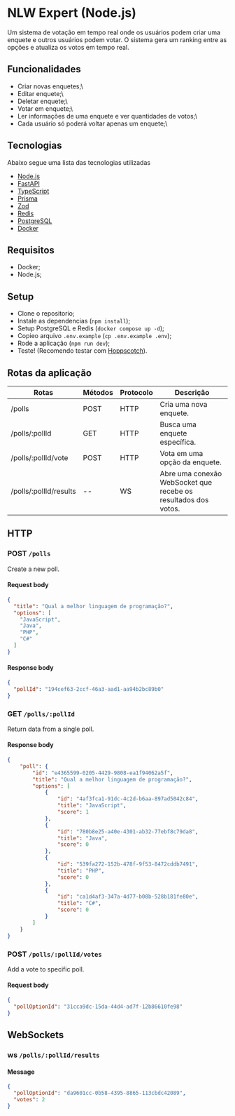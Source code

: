 # NLW Expert (Node.js)

Um sistema de votação em tempo real onde os usuários podem criar uma enquete e outros usuários podem votar. O sistema gera um ranking entre as opções e atualiza os votos em tempo real.

## Funcionalidades ##

- Criar novas enquetes;\
- Editar enquete;\
- Deletar enquete;\
- Votar em enquete;\
- Ler informações de uma enquete e ver quantidades de votos;\
- Cada usuário só poderá voltar apenas um enquete;\

## Tecnologias ##

Abaixo segue uma lista das tecnologias utilizadas

- [Node.js](https://nodejs.org/en/)
- [FastAPI](https://fastapi.tiangolo.com/)
- [TypeScript](https://www.typescriptlang.org/)
- [Prisma](https://www.prisma.io/)
- [Zod](https://github.com/colinhacks/zod)
- [Redis](https://redis.io/)
- [PostgreSQL](https://www.postgresql.org/)
- [Docker](https://www.docker.com/)

## Requisitos

- Docker;
- Node.js;

## Setup

- Clone o repositorio;
- Instale as dependencias (`npm install`);
- Setup PostgreSQL e Redis (`docker compose up -d`);
- Copieo arquivo `.env.example` (`cp .env.example .env`);
- Rode a aplicação (`npm run dev`);
- Teste! (Recomendo testar com [Hoppscotch](https://hoppscotch.io/)).

## Rotas da aplicação ##

| Rotas                  | Métodos | Protocolo | Descrição                                                      |
|------------------------|---------|-----------|----------------------------------------------------------------|
| /polls                 | POST    | HTTP      | Cria uma nova enquete.                                         |
| /polls/:pollId         | GET     | HTTP      | Busca uma enquete específica.                                  |
| /polls/:pollId/vote    | POST    | HTTP      | Vota em uma opção da enquete.                                  |
| /polls/:pollId/results | --      | WS        | Abre uma conexão WebSocket que recebe os resultados dos votos. |

## HTTP

### POST `/polls`

Create a new poll.

#### Request body

```json
{
  "title": "Qual a melhor linguagem de programação?",
  "options": [
    "JavaScript",
    "Java",
    "PHP",
    "C#"
  ]
}
```

#### Response body

```json
{
  "pollId": "194cef63-2ccf-46a3-aad1-aa94b2bc89b0"
}
```

### GET `/polls/:pollId`

Return data from a single poll.

#### Response body

```json
{
	"poll": {
		"id": "e4365599-0205-4429-9808-ea1f94062a5f",
		"title": "Qual a melhor linguagem de programação?",
		"options": [
			{
				"id": "4af3fca1-91dc-4c2d-b6aa-897ad5042c84",
				"title": "JavaScript",
				"score": 1
			},
			{
				"id": "780b8e25-a40e-4301-ab32-77ebf8c79da8",
				"title": "Java",
				"score": 0
			},
			{
				"id": "539fa272-152b-478f-9f53-8472cddb7491",
				"title": "PHP",
				"score": 0
			},
			{
				"id": "ca1d4af3-347a-4d77-b08b-528b181fe80e",
				"title": "C#",
				"score": 0
			}
		]
	}
}
```

### POST `/polls/:pollId/votes`

Add a vote to specific poll.

#### Request body

```json
{
  "pollOptionId": "31cca9dc-15da-44d4-ad7f-12b86610fe98"
}
```

## WebSockets

### ws `/polls/:pollId/results`

#### Message

```json
{
  "pollOptionId": "da9601cc-0b58-4395-8865-113cbdc42089",
  "votes": 2
}
```
